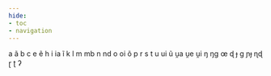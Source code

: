 ```yaml
---
hide:
- toc
- navigation
---
```

a
ã
b
c
e
ẽ
h
i
ia
ĩ
k
l
m
mb
n
nd
o
oi
õ
p
r
s
t
u
ui
ũ
u̯a
u̯e
u̯i
ŋ
ŋɡ
œ
ɖ
ɟ
ɡ
ɲɟ
ɳɖ
ɽ
ʈ
ʔ

